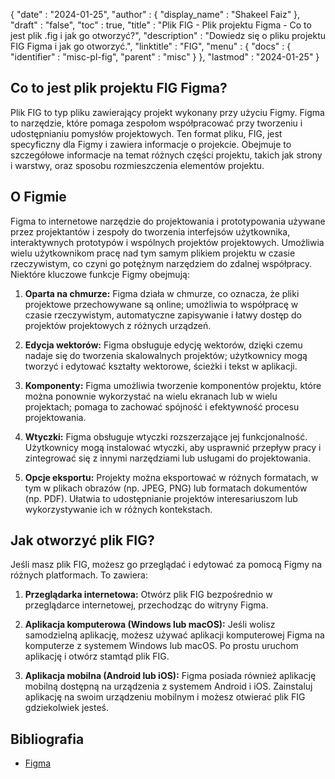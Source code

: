 {
  "date" : "2024-01-25",
  "author" : {
    "display_name" : "Shakeel Faiz"
  },
  "draft" : "false",
  "toc" : true,
  "title" : "Plik FIG - Plik projektu Figma - Co to jest plik .fig i jak go otworzyć?",
  "description" : "Dowiedz się o pliku projektu FIG Figma i jak go otworzyć.",
  "linktitle" : "FIG",
  "menu" : {
    "docs" : {
      "identifier" : "misc-pl-fig",
      "parent" : "misc"
    }
  },
  "lastmod" : "2024-01-25"
}

## Co to jest plik projektu FIG Figma?

Plik FIG to typ pliku zawierający projekt wykonany przy użyciu Figmy. Figma to narzędzie, które pomaga zespołom współpracować przy tworzeniu i udostępnianiu pomysłów projektowych. Ten format pliku, FIG, jest specyficzny dla Figmy i zawiera informacje o projekcie. Obejmuje to szczegółowe informacje na temat różnych części projektu, takich jak strony i warstwy, oraz sposobu rozmieszczenia elementów projektu.

## O Figmie

Figma to internetowe narzędzie do projektowania i prototypowania używane przez projektantów i zespoły do tworzenia interfejsów użytkownika, interaktywnych prototypów i wspólnych projektów projektowych. Umożliwia wielu użytkownikom pracę nad tym samym plikiem projektu w czasie rzeczywistym, co czyni go potężnym narzędziem do zdalnej współpracy. Niektóre kluczowe funkcje Figmy obejmują:

1. **Oparta na chmurze:** Figma działa w chmurze, co oznacza, że pliki projektowe przechowywane są online; umożliwia to współpracę w czasie rzeczywistym, automatyczne zapisywanie i łatwy dostęp do projektów projektowych z różnych urządzeń.

1. **Edycja wektorów:** Figma obsługuje edycję wektorów, dzięki czemu nadaje się do tworzenia skalowalnych projektów; użytkownicy mogą tworzyć i edytować kształty wektorowe, ścieżki i tekst w aplikacji.

1. **Komponenty:** Figma umożliwia tworzenie komponentów projektu, które można ponownie wykorzystać na wielu ekranach lub w wielu projektach; pomaga to zachować spójność i efektywność procesu projektowania.

1. **Wtyczki:** Figma obsługuje wtyczki rozszerzające jej funkcjonalność. Użytkownicy mogą instalować wtyczki, aby usprawnić przepływ pracy i zintegrować się z innymi narzędziami lub usługami do projektowania.

1. **Opcje eksportu:** Projekty można eksportować w różnych formatach, w tym w plikach obrazów (np. JPEG, PNG) lub formatach dokumentów (np. PDF). Ułatwia to udostępnianie projektów interesariuszom lub wykorzystywanie ich w różnych kontekstach.

## Jak otworzyć plik FIG?

Jeśli masz plik FIG, możesz go przeglądać i edytować za pomocą Figmy na różnych platformach. To zawiera:

1. **Przeglądarka internetowa:** Otwórz plik FIG bezpośrednio w przeglądarce internetowej, przechodząc do witryny Figma.

2. **Aplikacja komputerowa (Windows lub macOS):** Jeśli wolisz samodzielną aplikację, możesz używać aplikacji komputerowej Figma na komputerze z systemem Windows lub macOS. Po prostu uruchom aplikację i otwórz stamtąd plik FIG.

3. **Aplikacja mobilna (Android lub iOS):** Figma posiada również aplikację mobilną dostępną na urządzenia z systemem Android i iOS. Zainstaluj aplikację na swoim urządzeniu mobilnym i możesz otwierać plik FIG gdziekolwiek jesteś.

## Bibliografia
* [Figma](https://en.wikipedia.org/wiki/Figma)

